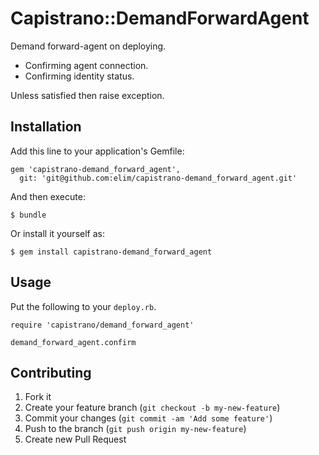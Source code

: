 Capistrano::DemandForwardAgent
==============================

Demand forward-agent on deploying.

- Confirming agent connection.
- Confirming identity status.

Unless satisfied then raise exception.


Installation
------------

Add this line to your application's Gemfile:

    gem 'capistrano-demand_forward_agent',
      git: 'git@github.com:elim/capistrano-demand_forward_agent.git'

And then execute:

    $ bundle

Or install it yourself as:

    $ gem install capistrano-demand_forward_agent


Usage
-----

Put the following to your `deploy.rb`.

    require 'capistrano/demand_forward_agent'

    demand_forward_agent.confirm


Contributing
------------

1. Fork it
2. Create your feature branch (`git checkout -b my-new-feature`)
3. Commit your changes (`git commit -am 'Add some feature'`)
4. Push to the branch (`git push origin my-new-feature`)
5. Create new Pull Request
